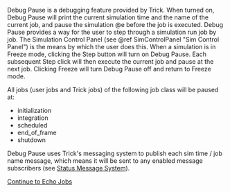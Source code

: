 
Debug Pause is a debugging feature provided by Trick. When turned on, Debug Pause will print the current simulation time and
the name of the current job, and pause the simulation @e before the job is executed. Debug Pause provides a way for the user to step
through a simulation run job by job. The Simulation Control Panel (see @ref SimControlPanel "Sim Control Panel") is the means by which the user does this.
When a simulation is in Freeze mode, clicking the Step button will turn on Debug Pause. Each subsequent Step click will then execute the current job and pause at the next job.
Clicking Freeze will turn Debug Pause off and return to Freeze mode.

All jobs (user jobs and Trick jobs) of the following job class will be paused at:

- initialization
- integration
- scheduled 
- end_of_frame
- shutdown

Debug Pause uses Trick's messaging system to publish each sim time / job name message,
which means it will be sent to any enabled message subscribers (see  [Status Message System](Status-Message-System)).

[Continue to Echo Jobs](Echo-jobs)

